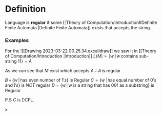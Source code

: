 
# Definition
Language is **regular** if some [[Theory of Computation/Introduction#Definite Finite Automata |Definite Finite Automata]] exists that accepts the string.

### Examples
For the ![[Drawing 2023-03-22 00.25.34.excalidraw]] we saw it in [[Theory of Computation/Introduction |Introduction]] 
$L(M) = \{w \, | \,w\,\text{contains sub-string 11}\} = A$

As we can see that $M$ exist which accepts $A$
$\therefore \, A \, \text{is regular}$  

$B \, = \, \{w \,| \, \text{has even number of }1's \}$  is Regular 
$C = \{w \,| \, \text{has equal number of } 0's\,\text{and}\, 1's \}$ is *NOT* regular
$D = \{ w \, | \, \text{w is a string that has 001 as a substring} \}$ is Regular

P.S $C$ is DCFL.

x